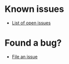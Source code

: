 # Known issues

* [List of open issues](https://bugzilla.mozilla.org/buglist.cgi?quicksearch=%5Bwebvr%5D)

# Found a bug?

* [File an issue](https://bugzilla.mozilla.org/enter_bug.cgi?product=Core&amp;component=General&amp;status_whiteboard=[webvr]&amp;cc=kgilbert@mozilla.com)
